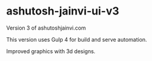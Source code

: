 # ashutosh-jainvi-ui-v3

Version 3 of ashutoshjainvi.com

This version uses Gulp 4 for build and serve automation.

Improved graphics with 3d designs.
